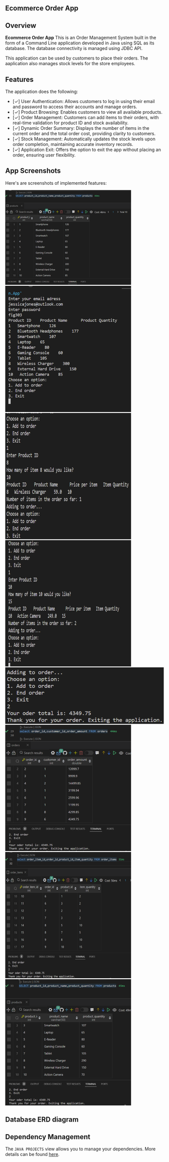 ## Ecommerce Order App

## Overview
**Ecommerce Order App** 
This is an Order Management System built in the form of a Command Line application developed in Java using SQL as its database. The database connectivity is managed using JDBC API.

This application can be used by customers to place their orders.
The aaplication also manages stock levels for the store employees.

## Features
The application does the following:

* [✓] User Authentication: Allows customers to log in using their email and password to access their accounts and manage orders.
* [✓] Product Browsing: Enables customers to view all available products.
* [✓] Order Management: Customers can add items to their orders, with real-time validation for product ID and stock availability.
* [✓] Dynamic Order Summary: Displays the number of items in the current order and the total order cost, providing clarity to customers.
* [✓] Stock Management: Automatically updates the stock levels upon order completion, maintaining accurate inventory records.
* [✓] Application Exit: Offers the option to exit the app without placing an order, ensuring user flexibility.
  
## App Screenshots
Here's are screenshots of implemented features:

<img src='screenshots/Screenshot (249).png' title='Video Walkthrough' width='400' height='300' alt='Video Walkthrough' />
<img src='screenshots/Screenshot (250).png' title='Video Walkthrough' width='400' height='400' alt='Video Walkthrough' />
<img src='screenshots/Screenshot (251).png' title='Video Walkthrough' width='400' height='400' alt='Video Walkthrough' />
<img src='screenshots/Screenshot (252).png' title='Video Walkthrough' width='400' height='400' alt='Video Walkthrough' />
<img src='screenshots\Screenshot (253).png' title='Video Walkthrough' width='' alt='Video Walkthrough' />
<img src='screenshots/Screenshot (254).png' title='Video Walkthrough' width='400' height='400' alt='Video Walkthrough' />
<img src='screenshots/Screenshot (255).png' title='Video Walkthrough' width='400' height='400' alt='Video Walkthrough' />
<img src='screenshots/Screenshot (256).png' title='Video Walkthrough' width='400' height='400' alt='Video Walkthrough' />

## Database ERD diagram

## Dependency Management

The `JAVA PROJECTS` view allows you to manage your dependencies. More details can be found [here](https://github.com/microsoft/vscode-java-dependency#manage-dependencies).
